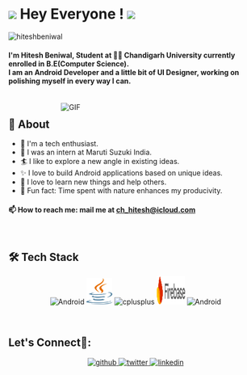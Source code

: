 # <img src="https://github.com/TheDudeThatCode/TheDudeThatCode/blob/master/Assets/Hi.gif" width="29px"> Hey Everyone !&nbsp;<img src="https://github.com/TheDudeThatCode/TheDudeThatCode/blob/master/Assets/Earth.gif" width="24px">

<p align="left"> <img src="https://komarev.com/ghpvc/?username=hiteshbeniwal" alt="hiteshbeniwal" /> </p>

#### I'm Hitesh Beniwal, Student at 👨‍💻 Chandigarh University currently enrolled in B.E(Computer Science). <br>  I am an Android Developer and a little bit of UI Designer, working on polishing myself in every way I can.
 <br>
<img align="right" alt="GIF" src="https://www.hopkins.kyschools.us/cms/lib/KY02204223/Centricity/Domain/570/blue_boy_typing_nothought.gif" width="400px" />

## 🧐 About
- 🔭  I'm a tech enthusiast.
- 🏢  I was an intern at Maruti Suzuki India.
- 🏄‍  I like to explore a new angle in existing ideas. 
- ✨  I love to build Android applications based on unique ideas.  
- 🌱  I love to learn new things and help others. 
- 🎨  Fun fact: Time spent with nature enhances my producivity.

#### 📫  How to reach me: mail me at [ch_hitesh@icloud.com](mailto:ch_hitesh@icloud.com)

<br>

##  🛠 Tech Stack

<p align="center"><img src="https://raw.githubusercontent.com/gilbarbara/logos/master/logos/android-icon.svg" alt="Android" width="56" height="56"/>  <img src="https://github.com/gilbarbara/logos/blob/master/logos/java.svg" alt="Java" width="52" height="52"/> <img src="https://raw.githubusercontent.com/gilbarbara/logos/master/logos/c-plusplus.svg" alt="cplusplus" width="56" height="56"/> <img src="https://raw.githubusercontent.com/gilbarbara/logos/master/logos/firebase.svg" alt="Firebase" width="56" height="56"/> <img src="https://raw.githubusercontent.com/gilbarbara/logos/master/logos/figma.svg" alt="Android" width="56" height="56"/> </p>

<br>

## Let's Connect🙌:
<div align="center">
<a href="https://github.com/hiteshbeniwal" target="_blank">
<img src=https://img.shields.io/badge/github-%2324292e.svg?&style=for-the-badge&logo=github&logoColor=white alt=github style="margin-bottom: 5px;" />
</a>
<a href="https://twitter.com/_HiteshBeniwal" target="_blank">
<img src=https://img.shields.io/badge/twitter-%2300acee.svg?&style=for-the-badge&logo=twitter&logoColor=white alt=twitter style="margin-bottom: 5px;" />
</a>
<a href="https://www.linkedin.com/in/hitesh-beniwal/" target="_blank">
<img src=https://img.shields.io/badge/linkedin-%231E77B5.svg?&style=for-the-badge&logo=linkedin&logoColor=white alt=linkedin style="margin-bottom: 5px;" />
</a>
</div>
